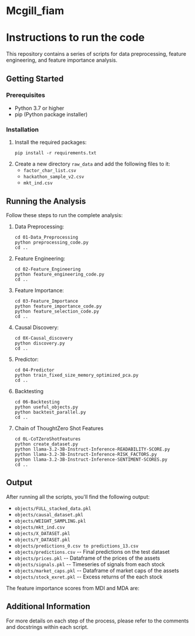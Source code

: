 # Mcgill_fiam

# Instructions to run the code

This repository contains a series of scripts for data preprocessing, feature engineering, and feature importance analysis.

## Getting Started

### Prerequisites

- Python 3.7 or higher
- pip (Python package installer)

### Installation

1. Install the required packages:
   ```
   pip install -r requirements.txt
   ```
2. Create a new directory `raw_data` and add the following files to it:
   - `factor_char_list.csv`
   - `hackathon_sample_v2.csv`
   - `mkt_ind.csv`

## Running the Analysis

Follow these steps to run the complete analysis:

1. Data Preprocessing:
   ```
   cd 01-Data_Preprocessing
   python preprocessing_code.py
   cd ..
   ```

2. Feature Engineering:
   ```
   cd 02-Feature_Engineering
   python feature_engineering_code.py
   cd ..
   ```

3. Feature Importance:
   ```
   cd 03-Feature_Importance
   python feature_importance_code.py
   python feature_selection_code.py
   cd ..
   ```
4. Causal Discovery:
   ```
   cd 0X-Causal_discovery   
   python discovery.py
   cd ..
   ```
5. Predictor:
   ```
   cd 04-Predictor
   python train_fixed_size_memory_optimized_pca.py
   cd ..
   ```

6. Backtesting
   ```
   cd 06-Backtesting
   python useful_objects.py
   python backtest_parallel.py
   cd ..
   ```

7. Chain of ThoughtZero Shot Features
   ```
   cd 0L-CoTZeroShotFeatures
   python create_dataset.py
   python llama-3.2-3B-Instruct-Inference-READABILITY-SCORE.py
   python llama-3.2-3B-Instruct-Inference-RISK_FACTORS.py
   python llama-3.2-3B-Instruct-Inference-SENTIMENT-SCORES.py
   cd ..
   ```
## Output

After running all the scripts, you'll find the following output:

- `objects/FULL_stacked_data.pkl`   
- `objects/causal_dataset.pkl`      
- `objects/WEIGHT_SAMPLING.pkl`    
- `objects/mkt_ind.csv`            
- `objects/X_DATASET.pkl`                   
- `objects/Y_DATASET.pkl`          
- `objects/predictions_0.csv to predictions_13.csv`
- `objects/predictions.csv` -- Final predictions on the test dataset
- `objects/prices.pkl` -- Dataframe of the prices of the assets
- `objects/signals.pkl` -- Timeseries of signals from each stock
- `objects/market_caps.pkl` -- Dataframe of market caps of the assets
- `objects/stock_exret.pkl` -- Excess returns of the each stock

The feature importance scores from MDI and MDA are:


## Additional Information

For more details on each step of the process, please refer to the comments and docstrings within each script.


